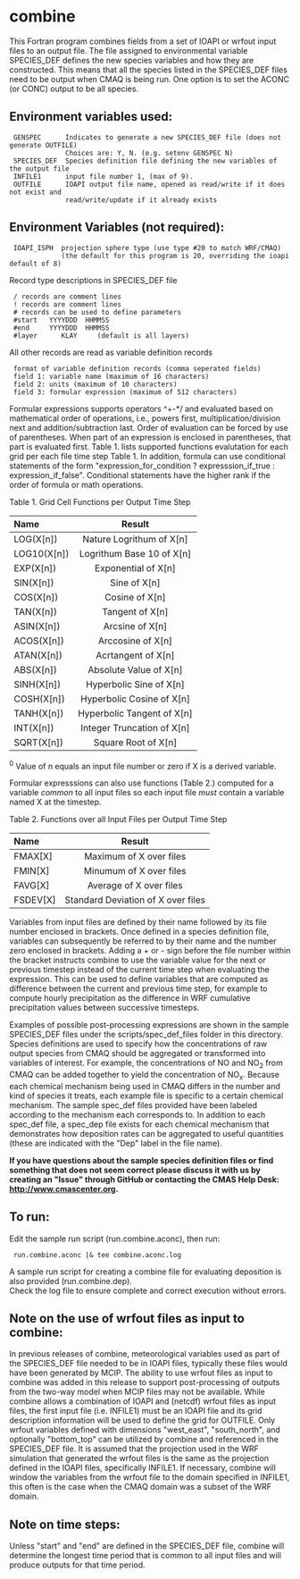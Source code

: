 combine
========

This Fortran program combines fields from a set of IOAPI or wrfout input files to an output file.  The file assigned to environmental variable SPECIES_DEF defines the new species variables and how they are constructed.  This means that all the species listed in the SPECIES_DEF files need to be output when CMAQ is being run. One option is  to set the ACONC (or CONC) output to be all species.  

## Environment variables used:

```
 GENSPEC      Indicates to generate a new SPECIES_DEF file (does not generate OUTFILE)
              Choices are: Y, N. (e.g. setenv GENSPEC N)
 SPECIES_DEF  Species definition file defining the new variables of the output file
 INFILE1      input file number 1, (max of 9).
 OUTFILE      IOAPI output file name, opened as read/write if it does not exist and 
              read/write/update if it already exists
```

## Environment Variables (not required):
```
 IOAPI_ISPH  projection sphere type (use type #20 to match WRF/CMAQ)
             (the default for this program is 20, overriding the ioapi default of 8) 
```
Record type descriptions in SPECIES_DEF file

```
 / records are comment lines
 ! records are comment lines
 # records can be used to define parameters
 #start   YYYYDDD  HHMMSS
 #end     YYYYDDD  HHMMSS
 #layer      KLAY     (default is all layers)
```
All other records are read as variable definition records
```
 format of variable definition records (comma seperated fields)
 field 1: variable name (maximum of 16 characters)
 field 2: units (maximum of 10 characters)
 field 3: formular expression (maximum of 512 characters)
 ```

Formular expressions supports operators ^+-\*/ and evaluated based on mathematical order of operations, i.e., powers first, multiplication/division next and addition/subtraction last. Order of evaluation can be forced by use of parentheses. When part of an expression is enclosed in parentheses, that part is evaluated first.   Table 1. lists supported functions evalutation for each grid per each file time step Table 1. In addition, formula can use conditional statements of the form "expression_for_condition ? expresssion_if_true :  expression_if_false". Conditional statements have the higher rank if the order of formula or math operations.

Table 1. Grid Cell Functions per Output Time Step 

| Name         |Result                     |    
|:-------------|:-------------------------:|    
| LOG(X[n])    |Nature Logrithum of X[n]   |    
| LOG10(X[n])  |Logrithum Base 10 of X[n]  |    
| EXP(X[n])    |Exponential of X[n]        |    
| SIN(X[n])    |Sine of X[n]               |    
| COS(X[n])    |Cosine of X[n]             |     
| TAN(X[n])    |Tangent of X[n]            |     
| ASIN(X[n])   |Arcsine of X[n]            |     
| ACOS(X[n])   |Arccosine of X[n]          |     
| ATAN(X[n])   |Acrtangent of X[n]         |    
| ABS(X[n])    |Absolute Value of X[n]     |    
| SINH(X[n])   |Hyperbolic Sine of X[n]    |    
| COSH(X[n])   |Hyperbolic Cosine of X[n]  |    
| TANH(X[n])   |Hyperbolic Tangent of X[n] |   
| INT(X[n])    |Integer Truncation of X[n] |  
| SQRT(X[n])   |Square Root of X[n]        | 

<sup>0</sup> Value of n equals an input file number or zero if X is a derived variable.

Formular expresssions can also use functions (Table 2.) computed for a variable *common* to all input files so each input file *must* contain a variable named X at the timestep.

Table 2. Functions over all Input Files per Output Time Step    

| Name       |Result                             |    
|:-----------|:---------------------------------:|    
| FMAX[X]    |Maximum of X over files            |    
| FMIN[X]    |Minumum of X over files            |     
| FAVG[X]    |Average of X over files            |     
| FSDEV[X]   |Standard Deviation of X over files |    

Variables from input files are defined by their name followed by its file number enclosed in brackets. Once defined in a species definition file, variables can subsequently be referred to by their name and the number zero enclosed in brackets. Adding a + or - sign before the file number within the bracket instructs combine to use the variable value for the next or previous timestep instead of the current time step when evaluating the expression. This can be used to define variables that are computed as difference between the current and previous time step, for example to compute hourly precipitation as the difference in WRF cumulative precipitation values between successive timesteps.

Examples of possible post-processing expressions are shown in the sample SPECIES_DEF files under the scripts/spec_def_files folder in this directory. Species definitions are used to specify how the concentrations of raw output species from CMAQ should be aggregated or transformed into variables of interest. For example, the concentrations of NO and NO<sub>2</sub> from CMAQ can be added together to yield the concentration of NO<sub>x</sub>. Because each chemical mechanism being used in CMAQ differs in the number and kind of species it treats, each example file is specific to a certain chemical mechanism. The sample spec_def files provided have been labeled according to the mechanism each corresponds to. In addition to each spec_def file, a spec_dep file exists for each chemical mechanism that demonstrates how deposition rates can be aggregated to useful quantities (these are indicated with the "Dep" label in the file name).

**If you have questions about the sample species definition files or find something that does not seem correct please discuss it with us by creating an "Issue" through GitHub or contacting the CMAS Help Desk: http://www.cmascenter.org.**

## To run:
Edit the sample run script (run.combine.aconc), then run:
```
 run.combine.aconc |& tee combine.aconc.log
```
A sample run script for creating a combine file for evaluating deposition is also provided (run.combine.dep).  
Check the log file to ensure complete and correct execution without errors.

## Note on the use of wrfout files as input to combine:
In previous releases of combine, meteorological variables used as part of the SPECIES_DEF file needed to be in IOAPI files, typically these files would have been generated by MCIP. The ability to use wrfout files as input to combine was added in this release to support post-processing of outputs from the two-way model when MCIP files may not be available.  While combine allows a combination of IOAPI and (netcdf) wrfout files as input files, the first input file (i.e. INFILE1) must be an IOAPI file and its grid description information will be used to define the grid for OUTFILE. Only wrfout variables defined with dimensions "west_east", "south_north", and optionally "bottom_top" can be utilized by combine and referenced in the SPECIES_DEF file. It is assumed that the projection used in the WRF simulation that generated the wrfout files is the same as the projection defined in the IOAPI files, specifically INFILE1. If necessary, combine will window the variables from the wrfout file to the domain specified in INFILE1, this often is the case when the CMAQ domain was a subset of the WRF domain. 

## Note on time steps:
Unless "start" and "end" are defined in the SPECIES_DEF file, combine will determine the longest time period that is common to all input files and will produce outputs for that time period.

